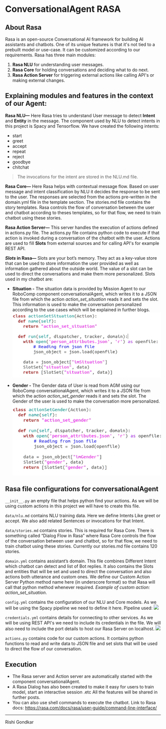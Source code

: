 # ConversationalAgent RASA

## About Rasa
Rasa is an open-source Conversational AI framework for building AI assistants and chatbots. One of its unique features is that it's not tied to a prebuilt model or use-case. It can be customized according to our requirements.
Rasa has three main modules:
1. **Rasa NLU** for understanding user messages.
2. **Rasa Core** for holding conversations and deciding what to do next.
3. **Rasa Action Server** for triggering external actions like calling API's or making external changes.

## Explaining modules and features in the context of our Agent:
**Rasa NLU—** Here Rasa tries to understand User message to detect **Intent** and **Entity** in the message. The component used by NLU to detect intents in this project is Spacy and Tensorflow. We have created the following intents:
* start
* greet
* accept
* repeat
* reject
* goodbye
* chitchat
>The invocations for the intent are stored in the NLU.md file.

**Rasa Core—** Here Rasa helps with contextual message flow. Based on user message and intent classification by NLU it decides the response to be sent to the user. The responses are selected from the actions pre-written in the domain.yml file in the template section. The stories.md file contains the story templates. Rasa controls the flow of conversation between the user and chatbot according to theses templates, so for that flow, we need to train chatbot using these stories.

**Rasa Action Server—** This server handles the execution of actions defined in actions.py file. The actions.py file contains python code to execute if that action is invoked during a conversation of the chatbot with the user. Actions are used to fill **Slots** from external sources and for calling API's for example REST API.

***Slots* in Rasa—** Slots are your bot’s memory. They act as a key-value store that can be used to store information the user provided as well as information gathered about the outside world. The value of a slot can be used to direct the conversations and make them more personalized. Slots used in my chatbot are:

* **Situation -** The situation data is provided by Mission Agent to our RoboComp component conversationalAgent, which writes it to a JSON file from which the action *action_set_situation* reads it and sets the slot. This information is used to make the conversation personalized according to the use cases which will be explained in further blogs.
![](assets/set_situation.png)

* **Gender -** The Gender data of User is read from AGM using our RoboComp conversationalAgent, which writes it to a JSON file from which the action *action_set_gender* reads it and sets the slot. The Gender of the user is used to make the conversation more personalized.
![](assets/set_gender.png)

## Rasa file configurations for conversationalAgent

```__init__.py``` an empty file that helps python find your actions. As we will be using custom actions in this project we will have to create this file.

```data/nlu.md``` contains NLU training data. Here we define Intents Like greet or accept. We also add related Sentences or invocations for that Intent.

```data/stories.md``` contains stories. This is required for Rasa Core. There is something called “Dialog Flow in Rasa” where Rasa Core controls the flow of the conversation between user and chatbot, so for that flow, we need to train chatbot using these stories. Currently our stories.md file contains 120 stories.

```domain.yml``` contains assistant’s domain. This file combines Different Intent which chatbot can detect and list of Bot replies. It also contains the Slots and entities that will be set and used to direct the conversation and also actions both utterance and custom ones. We define our Custom Action Server Python method name here (in underscore format) so that Rasa will call that python method whenever required. *Example of custom action: action_set_situation*.

```config.yml``` contains the configuration of our NLU and Core models. As we will be using the Spacy pipeline we need to define it here. Pipeline used:
![](assets/config.png)

```credentials.yml``` contains details for connecting to other services. As we will be using REST API's we need to include its credentials in the file. We will also need to include the port details to host our Rasa Server on localhost.
![](assets/credentials.png)

```actions.py``` contains code for our custom actions. It contains python functions to read and write data to JSON file and set slots that will be used to direct the flow of our conversation.

## Execution

* The Rasa server and Action server are automatically started with the component conversationalAgent. 
* A Rasa Dialog has also been created to make it easy for users to train model, start an interactive session .etc All the features will be shared in further posts.
* You can also use shell commands to execute the chatbot. Link to Rasa docs: https://rasa.com/docs/rasa/user-guide/command-line-interface/

***
Rishi Gondkar
